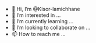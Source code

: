 - 👋 Hi, I’m @Kisor-lamichhane
- 👀 I’m interested in ...
- 🌱 I’m currently learning ...
- 💞️ I’m looking to collaborate on ...
- 📫 How to reach me ...

<!---
Kisor-lamichhane/Kisor-lamichhane is a ✨ special ✨ repository because its `README.md` (this file) appears on your GitHub profile.
You can click the Preview link to take a look at your changes.
--->
